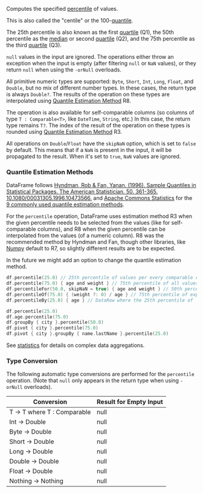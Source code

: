 [//]: # (title: percentile)

<!---IMPORT org.jetbrains.kotlinx.dataframe.samples.api.Analyze-->

Computes the specified [percentile](https://en.wikipedia.org/wiki/Percentile) of values.

This is also called the "centile" or the 100-[quantile](https://en.wikipedia.org/wiki/Quantile).

The 25th percentile is also known as the first [quartile](https://en.wikipedia.org/wiki/Quartile) (Q1),
the 50th percentile as the [median](median.md) or second [quartile](https://en.wikipedia.org/wiki/Quartile) (Q2),
and the 75th percentile as the third [quartile](https://en.wikipedia.org/wiki/Quartile) (Q3).

`null` values in the input are ignored.
The operations either throw an exception when the input is empty (after filtering `null` or `NaN` values),
or they return `null` when using the `-orNull` overloads.

All primitive numeric types are supported: `Byte`, `Short`, `Int`, `Long`, `Float`, and `Double`,
but no mix of different number types.
In these cases, the return type is always `Double?`.
The results of the operation on these types are interpolated using
[Quantile Estimation Method](#quantile-estimation-methods) R8.

The operation is also available for self-comparable columns
(so columns of type `T : Comparable<T>`, like `DateTime`, `String`, etc.)
In this case, the return type remains `T?`.
The index of the result of the operation on these types is rounded using
[Quantile Estimation Method](#quantile-estimation-methods) R3.

All operations on `Double`/`Float` have the `skipNaN` option, which is
set to `false` by default. This means that if a `NaN` is present in the input, it will be propagated to the result.
When it's set to `true`, `NaN` values are ignored.

### Quantile Estimation Methods

DataFrame
follows [Hyndman, Rob & Fan, Yanan. (1996). Sample Quantiles in Statistical Packages. The American Statistician. 50. 361-365. 10.1080/00031305.1996.10473566.](https://www.researchgate.net/publication/222105754_Sample_Quantiles_in_Statistical_Packages)
and [Apache Commons Statistics](https://svn.apache.org/repos/infra/websites/production/commons/content/proper/commons-statistics/commons-statistics-docs/apidocs/org/apache/commons/statistics/descriptive/Quantile.EstimationMethod.html)
for
the [9 commonly used quantile estimation methods](https://en.wikipedia.org/wiki/Quantile#Estimating_quantiles_from_a_sample).

For the `percentile` operation, DataFrame uses estimation method R3 when the given percentile needs
to be selected from the values (like for self-comparable columns), and R8 when the given percentile can be
interpolated from the values (of a numeric column).
R8 was the recommended method by Hyndman and Fan,
though other libraries, like [Numpy](https://numpy.org/doc/2.1/reference/generated/numpy.quantile.html)
default to R7, so slightly different results are to be expected.

In the future we might add an option to change the quantile estimation method.

<!---FUN percentileModes-->

```kotlin
df.percentile(25.0) // 25th percentile of values per every comparable column
df.percentile(75.0) { age and weight } // 75th percentile of all values in `age` and `weight`
df.percentileFor(50.0, skipNaN = true) { age and weight } // 50th percentile of values per `age` and `weight` separately
df.percentileOf(75.0) { (weight ?: 0) / age } // 75th percentile of expression evaluated for every row
df.percentileBy(25.0) { age } // DataRow where the 25th percentile of `age` lies (index rounded using R3)
```

<!---END-->

<!---FUN percentileAggregations-->

```kotlin
df.percentile(25.0)
df.age.percentile(75.0)
df.groupBy { city }.percentile(50.0)
df.pivot { city }.percentile(75.0)
df.pivot { city }.groupBy { name.lastName }.percentile(25.0)
```

<!---END-->

See [statistics](summaryStatistics.md#groupby-statistics) for details on complex data aggregations.

### Type Conversion

The following automatic type conversions are performed for the `percentile` operation.
(Note that `null` only appears in the return type when using `-orNull` overloads).

| Conversion                     | Result for Empty Input |
|--------------------------------|------------------------|
| T -> T where T : Comparable<T> | null                   |
| Int -> Double                  | null                   |
| Byte -> Double                 | null                   |
| Short -> Double                | null                   |
| Long -> Double                 | null                   |
| Double -> Double               | null                   |
| Float -> Double                | null                   |
| Nothing -> Nothing             | null                   |
